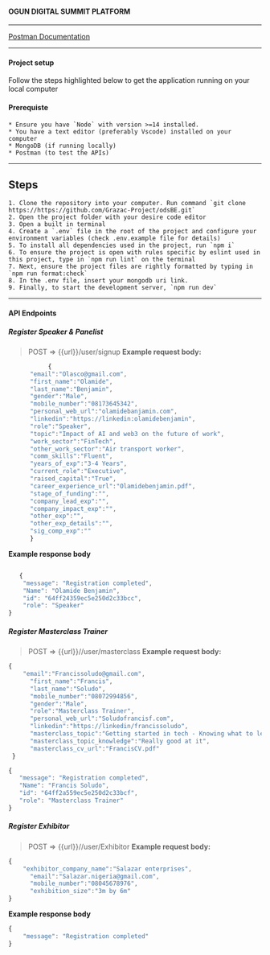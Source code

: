 #### OGUN DIGITAL SUMMIT PLATFORM

___

[Postman Documentation](https://documenter.getpostman.com/view/25826735/2s9XxzvtL2)

___

#### Project setup

Follow the steps highlighted below to get the application running on your local computer

#### Prerequiste

    * Ensure you have `Node` with version >=14 installed.
    * You have a text editor (preferably Vscode) installed on your computer
    * MongoDB (if running locally)
    * Postman (to test the APIs)

___

## Steps

    1. Clone the repository into your computer. Run command `git clone https://https://github.com/Grazac-Project/odsBE.git`
    2. Open the project folder with your desire code editor
    3. Open a built in terminal
    4. Create a `.env` file in the root of the project and configure your environment variables (check .env.example file for details)
    5. To install all dependencies used in the project, run `npm i`
    6. To ensure the project is open with rules specific by eslint used in this project, type in `npm run lint` on the terminal
    7. Next, ensure the project files are rightly formatted by typing in `npm run format:check`
    8. In the .env file, insert your mongodb uri link.
    9. Finally, to start the development server, `npm run dev`

___

#### API Endpoints

##### Register Speaker & Panelist

> POST ⇒ {{url}}/user/signup
> **Example request body:**

```js
           {
      "email":"Olasco@gmail.com",
      "first_name":"Olamide",
      "last_name":"Benjamin",
      "gender":"Male",
      "mobile_number":"08173645342",
      "personal_web_url":"olamidebanjamin.com",
      "linkedin":"https://linkedin:olamidebenjamin",
      "role":"Speaker",
      "topic":"Impact of AI and web3 on the future of work",
      "work_sector":"FinTech",
      "other_work_sector":"Air transport worker",
      "comm_skills":"Fluent",
      "years_of_exp":"3-4 Years",
      "current_role":"Executive",
      "raised_capital":"True",
      "career_experience_url":"Olamidebenjamin.pdf",
      "stage_of_funding":"",
      "company_lead_exp":"",
      "company_impact_exp":"",
      "other_exp":"",
      "other_exp_details":"",
      "sig_comp_exp":""
      }
```

**Example response body**

```js

   {
    "message": "Registration completed",
    "Name": "Olamide Benjamin",
    "id": "64ff24359ec5e250d2c33bcc",
    "role": "Speaker"
}
```

##### Register Masterclass Trainer

> POST ⇒ {{url}}//user/masterclass
> **Example request body:**

```js
{
    "email":"Francissoludo@gmail.com",
      "first_name":"Francis",
      "last_name":"Soludo",
      "mobile_number":"08072994856",
      "gender":"Male",
      "role":"Masterclass Trainer",
      "personal_web_url":"Soludofrancisf.com",
      "linkedin":"https://linkedin/francissoludo",
      "masterclass_topic":"Getting started in tech - Knowing what to learn",
      "masterclass_topic_knowledge":"Really good at it",
      "masterclass_cv_url":"FrancisCV.pdf"
 }
 ```

 ```js
{
    "message": "Registration completed",
    "Name": "Francis Soludo",
    "id": "64ff2a559ec5e250d2c33bcf",
    "role": "Masterclass Trainer"
}

```


##### Register Exhibitor

> POST ⇒ {{url}}//user/Exhibitor
> **Example request body:**


```js
{
    "exhibitor_company_name":"Salazar enterprises",
      "email":"Salazar.nigeria@gmail.com",
      "mobile_number":"08045678976",
      "exhibition_size":"3m by 6m"
}

```
**Example response body**


```js
{
    "message": "Registration completed"
}

```
